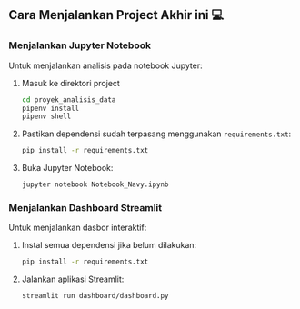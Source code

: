 ## Cara Menjalankan Project Akhir ini 💻

### Menjalankan Jupyter Notebook

Untuk menjalankan analisis pada notebook Jupyter:

1. Masuk ke direktori project
   ```bash
   cd proyek_analisis_data
   pipenv install
   pipenv shell
   ```
2. Pastikan dependensi sudah terpasang menggunakan `requirements.txt`:
   ```bash
   pip install -r requirements.txt
   ```
3. Buka Jupyter Notebook:
   ```bash
   jupyter notebook Notebook_Navy.ipynb
   ```

### Menjalankan Dashboard Streamlit

Untuk menjalankan dasbor interaktif:

1. Instal semua dependensi jika belum dilakukan:
   ```bash
   pip install -r requirements.txt
   ```
2. Jalankan aplikasi Streamlit:
   ```bash
   streamlit run dashboard/dashboard.py
   ```
